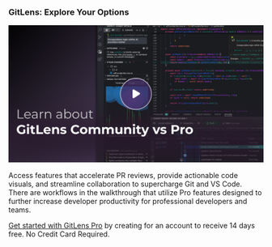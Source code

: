 ### GitLens: Explore Your Options

<a href="https://help.gitkraken.com/gitlens/communityvspro" title="Watch the Getting Started tutorial video">
  <img src="thumbnails/welcome.png" alt="GitLens tutorial video" />
</a>

Access features that accelerate PR reviews, provide actionable code visuals, and streamline collaboration to supercharge Git and VS Code. There are workflows in the walkthrough that utilize Pro features designed to further increase developer productivity for professional developers and teams.

[Get started with GitLens Pro](command:gitlens.plus.signUp) by creating for an account to receive 14 days free. No Credit Card Required.
